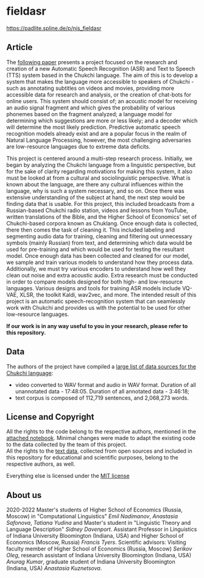 # fieldasr

https://padlite.spline.de/p/nis_fieldasr

## Article

The [following paper](https://docs.google.com/document/d/1u0Ib7lIB-0OhClWviuIMvTLUIP2J9GLuwd6T9Z4J63M/edit?usp=sharing) presents a project focused on the research and creation of a new Automatic Speech Recognition (ASR) and Text to Speech (TTS) system based in the Chukchi language. The aim of this is to develop a system that makes the language more accessible to speakers of Chukchi - such as annotating subtitles on videos and movies, providing more accessible data for research and analysis, or the creation of chat-bots for online users. This system should consist of; an acoustic model for receiving an audio signal fragment and which gives the probability of various phonemes based on the fragment analyzed; a language model for determining which suggestions are more or less likely; and a decoder which will determine the most likely prediction. Predictive automatic speech recognition models already exist and are a popular focus in the realm of Natural Language Processing, however, the most challenging adversaries are low-resource languages due to extreme data deficits. 

This project is centered around a multi-step research process. Initially, we began by analyzing the Chukchi language from a linguistic perspective, but for the sake of clarity regarding motivations for making this system, it also must be looked at from a cultural and sociolinguistic perspective. What is known about the language, are there any cultural influences within the language, why is such a system necessary, and so on. Once there was extensive understanding of the subject at hand, the next step would be finding data that is usable. For this project, this included broadcasts from a Russian-based Chukchi radio station, videos and lessons from YouTube, written translations of the Bible, and the Higher School of Economics’ set of Chukchi-based corpora known as Chuklang. Once enough data is collected, there then comes the task of cleaning it. This included labeling and segmenting audio data for training, cleaning and filtering out unnecessary symbols (mainly Russian) from text, and determining which data would be used for pre-training and which would be used for testing the resultant model. Once enough data has been collected and cleaned for our model, we sample and train various models to understand how they process data. Additionally, we must try various encoders to understand how well they clean out noise and extra acoustic audio. Extra research must be conducted in order to compare models designed for both high- and low-resource languages. Various designs and tools for training ASR models include VQ-VAE, XLSR, the toolkit Kaldi, wav2vec, and more. The intended result of this project is an automatic speech-recognition system that can seamlessly work with Chukchi and provides us with the potential to be used for other low-resource languages. 

**If our work is in any way useful to you in your research, please refer to this repository.**

## Data

The authors of the project have compiled a [large list of data sources for the Chukchi language](https://github.com/ftyers/fieldasr/edit/main/DATA.md): 
- video converted to WAV format and audio in WAV format. Duration of all unannotated data - 17:48:05. Duration of all annotated data - 3:46:18;
- text corpus is composed of 112,719 sentences, and 2,068,273 words.

## License and Copyright

All the rights to the code belong to the respective authors, mentioned in the [attached notebook](notebook/XLSR.ipynb). Minimal changes were made to adapt the existing code to the data collected by the team of this project.\
All the rights to the [text data](data/text_corpus.txt), collected from open sources and included in this repository for educational and scientific purposes, belong to the respective authors, as well.

Everything else is licensed under the [MIT license](LICENSE.md)

## About us

2020-2022 Master's students of Higher School of Economics (Russia, Moscow) in "Computational Linguistics" *Emil Nadimanov*, *Anastasia Safonova*, *Tatiana Yudina* and Master's student in "Linguistic Theory and Language Description" *Sidney Davenport*. Assistant Professor in Linguistics of Indiana University Bloomington (Indiana, USA) and Higher School of Economics (Moscow, Russia)  *Francis Tyers*. 
Scientific advisors: Visiting faculty member of Higher School of Economics (Russia, Moscow) *Serikov Oleg*, research assistant of Indiana University Bloomington (Indiana, USA) *Anurag Kumar*, graduate student of Indiana University Bloomington (Indiana, USA) *Anastasia Kuznetsova*.
